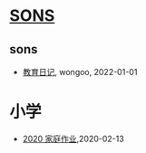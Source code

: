 # [SONS](https://wongoo.github.io/sons)

## sons
* [教育日记](/diary-2022), wongoo, 2022-01-01
# 小学
* [2020 家庭作业](/shutu/2020/2020-home-work),2020-02-13
